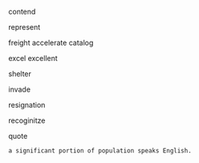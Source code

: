 contend

represent

freight
accelerate
catalog


excel
excellent

shelter

invade

resignation

recoginitze

quote

```
a significant portion of population speaks English.
```







